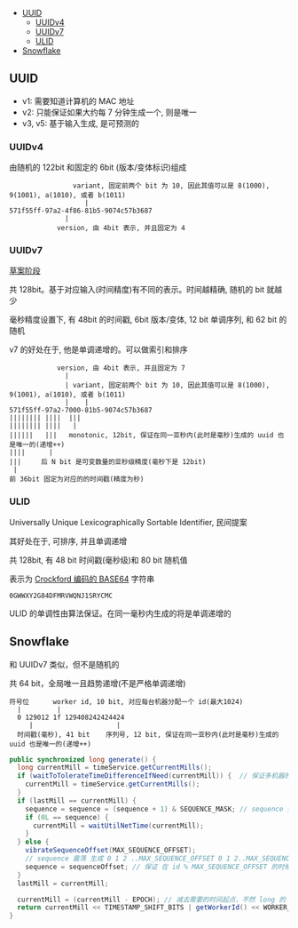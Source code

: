 - [UUID](#uuid)
  - [UUIDv4](#uuidv4)
  - [UUIDv7](#uuidv7)
  - [ULID](#ulid)
- [Snowflake](#snowflake)

## UUID

- v1: 需要知道计算机的 MAC 地址
- v2: 只能保证如果大约每 7 分钟生成一个, 则是唯一
- v3, v5: 基于输入生成, 是可预测的

### UUIDv4

由随机的 122bit 和固定的 6bit (版本/变体标识)组成

```
                variant, 固定前两个 bit 为 10, 因此其值可以是 8(1000), 9(1001), a(1010), 或者 b(1011)
                   |
571f55ff-97a2-4f86-81b5-9074c57b3687
              |
            version, 由 4bit 表示, 并且固定为 4
```

### UUIDv7

[草案阶段](https://datatracker.ietf.org/doc/html/draft-peabody-dispatch-new-uuid-format#name-uuid-version-7)

共 128bit。基于对应输入(时间精度)有不同的表示。时间越精确, 随机的 bit 就越少

毫秒精度设置下, 有 48bit 的时间戳, 6bit 版本/变体, 12 bit 单调序列, 和 62 bit 的随机

v7 的好处在于, 他是单调递增的。可以做索引和排序

```
            version, 由 4bit 表示, 并且固定为 7
              |
              | variant, 固定前两个 bit 为 10, 因此其值可以是 8(1000), 9(1001), a(1010), 或者 b(1011)
              |    |
571f55ff-97a2-7000-81b5-9074c57b3687
|||||||| ||||  |||
|||||||| ||||   |
||||||   |||   monotonic, 12bit, 保证在同一亚秒内(此时是毫秒)生成的 uuid 也是唯一的(递增++)
||||      |
|||     后 N bit 是可变数量的亚秒级精度(毫秒下是 12bit)
 |
前 36bit 固定为对应的的时间戳(精度为秒)
```

### ULID

Universally Unique Lexicographically Sortable Identifier, 民间提案

其好处在于, 可排序, 并且单调递增

共 128bit, 有 48 bit 时间戳(毫秒级)和 80 bit 随机值

表示为 [Crockford 编码的 BASE64](https://www.crockford.com/base32.html) 字符串

```
0GWWXY2G84DFMRVWQNJ1SRYCMC
```

ULID 的单调性由算法保证。在同一毫秒内生成的将是单调递增的

## Snowflake

和 UUIDv7 类似，但不是随机的

共 64 bit，全局唯一且趋势递增(不是严格单调递增)

```
符号位      worker id, 10 bit, 对应每台机器分配一个 id(最大1024)
  |         |
  0 129012 1f 129408242424424
     |                     |
  时间戳(毫秒), 41 bit    序列号, 12 bit, 保证在同一亚秒内(此时是毫秒)生成的 uuid 也是唯一的(递增++)
```

```java
public synchronized long generate() {
  long currentMill = timeService.getCurrentMills();
  if (waitToTolerateTimeDifferenceIfNeed(currentMill)) {  // 保证多机器的时间递增(否则等待几毫秒)
    currentMill = timeService.getCurrentMills();
  }
  if (lastMill == currentMill) {
    sequence = sequence = (sequence + 1) & SEQUENCE_MASK; // sequence 生成(超过 12bit 回 0)
    if (0L == sequence) {
      currentMill = waitUtilNetTime(currentMill);
    }
  } else {
    vibrateSequenceOffset(MAX_SEQUENCE_OFFSET);
    // sequence 震荡 生成 0 1 2 ..MAX_SEQUENCE_OFFSET 0 1 2..MAX_SEQUENCE_OFFSET
    sequence = sequenceOffset; // 保证 在 id % MAX_SEQUENCE_OFFSET 的时候，不会一直生成 0
  }
  lastMill = currentMill;

  currentMill = (currentMill - EPOCH); // 减去需要的时间起点，不然 long 的 塞不进 41 bit
  return currentMill << TIMESTAMP_SHIFT_BITS | getWorkerId() << WORKER_SHIFT_BITS | sequence;
}
```
